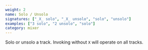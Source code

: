 ```yaml
---
weight: 2
name: Solo / Unsolo
signatures: ["_X_ solo", "_X_ unsolo", "solo", "unsolo"]
examples: ["3 solo", "2 unsolo", "solo"]
category: mixer
---
```

Solo or unsolo a track. Invoking without `X` will operate on all tracks.
